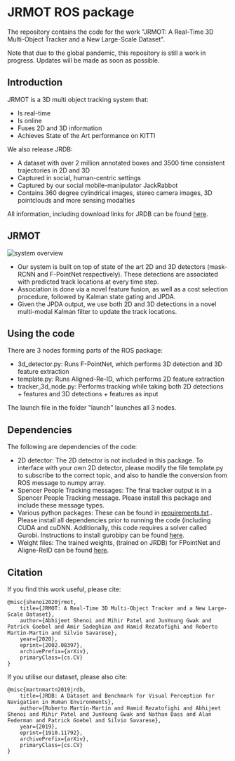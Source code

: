 # JRMOT ROS package

The repository contains the code for the work "JRMOT: A Real-Time 3D Multi-Object Tracker and a New Large-Scale Dataset".

Note that due to the global pandemic, this repository is still a work in progress. Updates will be made as soon as possible.

## Introduction

JRMOT is a 3D multi object tracking system that:
- Is real-time
- Is online
- Fuses 2D and 3D information
- Achieves State of the Art performance on KITTI

We also release JRDB:
- A dataset with over 2 million annotated boxes and 3500 time consistent trajectories in 2D and 3D
- Captured in social, human-centric settings
- Captured by our social mobile-manipulator JackRabbot
- Contains 360 degree cylindrical images, stereo camera images, 3D pointclouds and more sensing modalties

All information, including download links for JRDB can be found [here](https://jrdb.stanford.edu).

## JRMOT
![system overview](https://github.com/StanfordVL/JRMOT_ROS/blob/master/assets/framework.png)

- Our system is built on top of state of the art 2D and 3D detectors (mask-RCNN and F-PointNet respectively). These detections are associated with predicted track locations at every time step. 
- Association is done via a novel feature fusion, as well as a cost selection procedure, followed by Kalman state gating and JPDA. 
- Given the JPDA output, we use both 2D and 3D detections in a novel multi-modal Kalman filter to update the track locations.


## Using the code

There are 3 nodes forming parts of the ROS package:
+ 3d_detector.py: Runs F-PointNet, which performs 3D detection and 3D feature extraction
+ template.py: Runs Aligned-Re-ID, which performs 2D feature extraction
+ tracker_3d_node.py: Performs tracking while taking both 2D detections + features and 3D detections + features as input

The launch file in the folder "launch" launches all 3 nodes.

## Dependencies

The following are dependencies of the code:

+ 2D detector: The 2D detector is not included in this package. To interface with your own 2D detector, please modify the file template.py to subscribe to the correct topic, and also to handle the conversion from ROS message to numpy array.
+ Spencer People Tracking messages: The final tracker output is in a Spencer People Tracking message. Please install this package and include these message types.
+ Various python packages: These can be found in [requirements.txt](./requirements.txt).. Please install all dependencies prior to running the code (including CUDA and cuDNN. Additionally, this code requires a solver called Gurobi. Instructions to install gurobipy can be found [here](https://www.gurobi.com/documentation/9.0/quickstart_mac/the_grb_python_interface_f.html).
+ Weight files: The trained weights, (trained on JRDB) for FPointNet and Aligne-ReID can be found [here](https://drive.google.com/open?id=1YQinMPVWEI44KezS9inXe0mvVnm4aL3s).

## Citation

If you find this work useful, please cite:
```
@misc{shenoi2020jrmot,
    title={JRMOT: A Real-Time 3D Multi-Object Tracker and a New Large-Scale Dataset},
    author={Abhijeet Shenoi and Mihir Patel and JunYoung Gwak and Patrick Goebel and Amir Sadeghian and Hamid Rezatofighi and Roberto Martin-Martin and Silvio Savarese},
    year={2020},
    eprint={2002.08397},
    archivePrefix={arXiv},
    primaryClass={cs.CV}
}
```

If you utilise our dataset, please also cite:

```
@misc{martnmartn2019jrdb,
    title={JRDB: A Dataset and Benchmark for Visual Perception for Navigation in Human Environments},
    author={Roberto Martín-Martín and Hamid Rezatofighi and Abhijeet Shenoi and Mihir Patel and JunYoung Gwak and Nathan Dass and Alan Federman and Patrick Goebel and Silvio Savarese},
    year={2019},
    eprint={1910.11792},
    archivePrefix={arXiv},
    primaryClass={cs.CV}
}
```
## 
